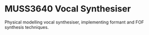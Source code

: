 # MUSS3640 Vocal Synthesiser

Physical modelling vocal synthesiser, implementing formant and FOF synthesis techniques.